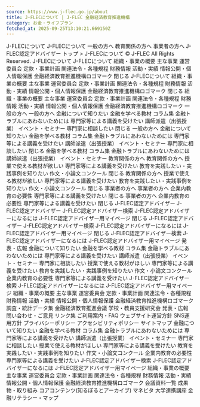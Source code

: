 ```yaml
---
source: https://www.j-flec.go.jp/about
title: J-FLECについて | J-FLEC 金融経済教育推進機構
category: お金・ライフプラン
fetched_at: 2025-09-25T13:10:21.669150Z
---
```

J-FLECについて
J-FLECについて
一般の方へ
教育関係の方へ
事業者の方へ
J-FLEC認定アドバイザー
トップ > J-FLECについて
© J-FLEC All Rights Reserved.
J-FLECについて J-FLECについて 組織・事業の概要 主な事業 運営委員会 定款・事業計画 関連法令・各種規程 財務情報 活動・実績 情報公開・個人情報保護 金融経済教育推進機構ロゴマーク 閉じる
J-FLECについて 組織・事業の概要 主な事業 運営委員会 定款・事業計画 関連法令・各種規程 財務情報 活動・実績 情報公開・個人情報保護 金融経済教育推進機構ロゴマーク 閉じる
組織・事業の概要
主な事業
運営委員会
定款・事業計画
関連法令・各種規程
財務情報
活動・実績
情報公開・個人情報保護
金融経済教育推進機構ロゴマーク
一般の方へ 一般の方へ 金融について知りたい 金融を学べる教材 コラム集 金融トラブルにあわないためには 専門家等による講義を受けたい 講師派遣（出張授業） イベント・セミナー 専門家に相談したい 閉じる
一般の方へ 金融について知りたい 金融を学べる教材 コラム集 金融トラブルにあわないためには 専門家等による講義を受けたい 講師派遣（出張授業） イベント・セミナー 専門家に相談したい 閉じる
金融を学べる教材
コラム集
金融トラブルにあわないためには
講師派遣（出張授業）
イベント・セミナー
教育関係の方へ 教育関係の方へ 授業で使える教材が欲しい 専門家等による講義を受けたい 教育を実践したい・実践事例を知りたい 作文・小論文コンクール 閉じる
教育関係の方へ 授業で使える教材が欲しい 専門家等による講義を受けたい 教育を実践したい・実践事例を知りたい 作文・小論文コンクール 閉じる
事業者の方へ 事業者の方へ 企業内教育の必要性 専門家等による講義を受けたい 閉じる
事業者の方へ 企業内教育の必要性 専門家等による講義を受けたい 閉じる
J-FLEC認定アドバイザー J-FLEC認定アドバイザー J-FLEC認定アドバイザー検索 J-FLEC認定アドバイザーになるには J-FLEC認定アドバイザー用マイページ 閉じる
J-FLEC認定アドバイザー J-FLEC認定アドバイザー検索 J-FLEC認定アドバイザーになるには J-FLEC認定アドバイザー用マイページ 閉じる
J-FLEC認定アドバイザー検索
J-FLEC認定アドバイザーになるには
J-FLEC認定アドバイザー用マイページ
発表・広報
金融について知りたい
金融を学べる教材
コラム集
金融トラブルにあわないためには
専門家等による講義を受けたい
講師派遣（出張授業）
イベント・セミナー
専門家に相談したい
授業で使える教材がほしい
専門家等による講義を受けたい
教育を実践したい・実践事例を知りたい
作文・小論文コンクール
企業内教育の必要性
専門家等による講義を受けたい
J-FLEC認定アドバイザー検索
J-FLEC認定アドバイザーになるには
J-FLEC認定アドバイザー用マイページ
組織・事業の概要
主な事業
運営委員会
定款・事業計画
関連法令・各種規程
財務情報
活動・実績
情報公開・個人情報保護
金融経済教育推進機構ロゴマーク
調査・統計データ集
金融経済教育推進会議
学校・教員支援研究会
発表・広報
問い合わせ・ご意見
リンク集
ご利用案内・FAQ
ウェブサイト運営方針
SNS運用方針
プライバシーポリシー
アクセシビリティポリシー
サイトマップ
金融について知りたい
金融を学べる教材
コラム集
金融トラブルにあわないためには
専門家等による講義を受けたい
講師派遣（出張授業）
イベント・セミナー
専門家に相談したい
授業で使える教材がほしい
専門家等による講義を受けたい
教育を実践したい・実践事例を知りたい
作文・小論文コンクール
企業内教育の必要性
専門家等による講義を受けたい
J-FLEC認定アドバイザー検索
J-FLEC認定アドバイザーになるには
J-FLEC認定アドバイザー用マイページ
組織・事業の概要
主な事業
運営委員会
定款・事業計画
関連法令・各種規程
財務情報
活動・実績
情報公開・個人情報保護
金融経済教育推進機構ロゴマーク
会議資料一覧
成果物・取り組み
コアコンテンツ(知るぽるとアーカイブ)
マネビタ
大学連携講座
金融リテラシー・マップ
